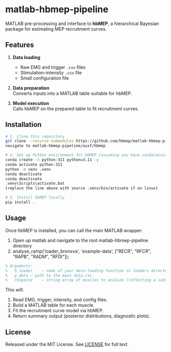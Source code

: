 # matlab-hbmep-pipeline

MATLAB pre-processing and interface to **hbMEP**, a hierarchical Bayesian package for estimating MEP recruitment curves.

## Features

1. **Data loading**  
   - Raw EMG and trigger `.csv` files  
   - Stimulation-intensity `.csv` file  
   - Small configuration file  

2. **Data preparation**  
   Converts inputs into a MATLAB table suitable for hbMEP.

3. **Model execution**  
   Calls hbMEP on the prepared table to fit recruitment curves.

## Installation

```bash
# 1. Clone this repository
git clone --recurse-submodules https://github.com/hbmep/matlab-hbmep-pipeline.git
navigate to matlab-hbmep-pipeline/auxf/hbmep

# 2. Set up Python environment for hbMEP (asusming you have conda/miniconda installed)
conda create -n python-311 python=3.11 -y
conda activate python-311
python -m venv .venv
conda deactivate
conda deactivate
.venv\Scripts\activate.bat
(replace the line above with source .venv/bin/activate if on linux)

# 3. Install hbMEP locally
pip install .
```

## Usage

Once hbMEP is installed, you can call the main MATLAB wrapper:
1. Open up matlab and navigate to the root matlab-hbmep-pipeline directory 
2. analyse_ramp('loader_bronxva', 'example-data', ["RECR", "RFCR", "RAPB", "RADM", "RFDI"]);

```matlab
% Arguments:
%   h_loader    — name of your data-loading function in loaders directory (e.g. 'loader_bronxva' is an existing one)
%   p_data — path to the main data.csv
%   response    — string array of muscles to analyze (reflecting a subset of names in config file of data)
```

This will:

1. Read EMG, trigger, intensity, and config files.  
2. Build a MATLAB table for each muscle.  
3. Fit the recruitment curve model via hbMEP.  
4. Return summary output (posterior distributions, diagnostic plots).


## License

Released under the MIT License. See [LICENSE](LICENSE) for full text.
